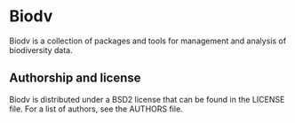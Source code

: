 # Biodv

Biodv is a collection of packages
and tools
for management
and analysis of biodiversity data.

## Authorship and license

Biodv is distributed under a BSD2 license
that can be found in the LICENSE file.
For a list of authors,
see the AUTHORS file.

